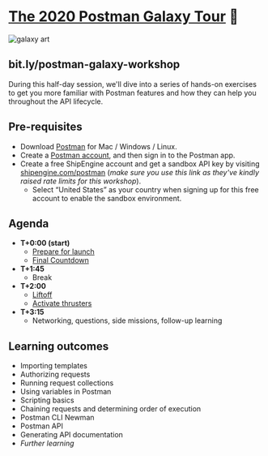 # [The 2020 Postman Galaxy Tour](https://www.postman.com/galaxy-tour-2020) 🚀

![[galaxy art](https://github.com/postmanlabs/galaxy-workshop/blob/master/galaxyBanner.png?raw=true)](https://github.com/postmanlabs/galaxy-workshop/blob/master/galaxyBanner.png?raw=true)

## bit.ly/postman-galaxy-workshop

During this half-day session, we'll dive into a series of hands-on exercises to get you more familiar with Postman features and how they can help you throughout the API lifecycle.

## Pre-requisites

* Download [Postman](https://www.postman.com/downloads/) for Mac / Windows / Linux.
* Create a [Postman account](https://learning.postman.com/docs/postman/launching-postman/postman-account/#signing-up-for-a-postman-account), and then sign in to the Postman app.
* Create a free ShipEngine account and get a sandbox API key by visiting [shipengine.com/postman](https://shipengine.com/postman) (_make sure you use this link as they've kindly raised rate limits for this workshop_).
  * Select “United States” as your country when signing up for this free account to enable the sandbox environment.

## Agenda

- **T+0:00 (start)**
  - [Prepare for launch](./part1-PrepareForLaunch.md)
  - [Final Countdown](./part2-FinalCountdown.md)
- **T+1:45**
  - Break
- **T+2:00**
  - [Liftoff](./part3-Liftoff.md)
  - [Activate thrusters](./part4-ActivateThrusters.md)
- **T+3:15**
  - Networking, questions, side missions, follow-up learning

## Learning outcomes

* Importing templates
* Authorizing requests
* Running request collections
* Using variables in Postman
* Scripting basics
* Chaining requests and determining order of execution
* Postman CLI Newman
* Postman API
* Generating API documentation
* _Further learning_
